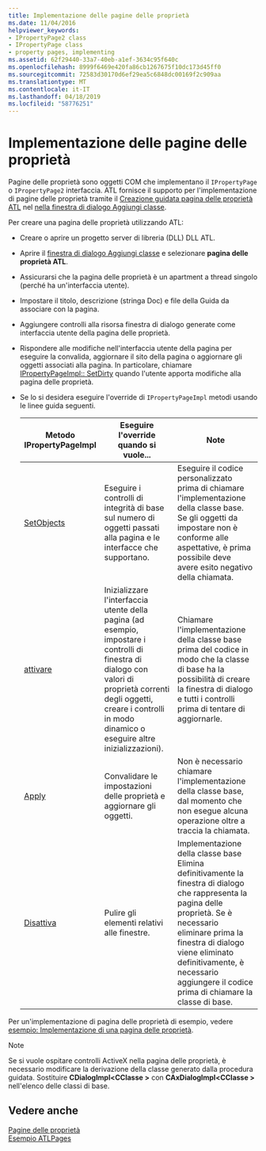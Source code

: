 ```yaml
---
title: Implementazione delle pagine delle proprietà
ms.date: 11/04/2016
helpviewer_keywords:
- IPropertyPage2 class
- IPropertyPage class
- property pages, implementing
ms.assetid: 62f29440-33a7-40eb-a1ef-3634c95f640c
ms.openlocfilehash: 8999f6469e420fa86cb1267675f10dc173d45ff0
ms.sourcegitcommit: 72583d30170d6ef29ea5c6848dc00169f2c909aa
ms.translationtype: MT
ms.contentlocale: it-IT
ms.lasthandoff: 04/18/2019
ms.locfileid: "58776251"
---
```

# <a name="implementing-property-pages"></a>Implementazione delle pagine delle proprietà

Pagine delle proprietà sono oggetti COM che implementano il `IPropertyPage` o `IPropertyPage2` interfaccia. ATL fornisce il supporto per l'implementazione di pagine delle proprietà tramite il [Creazione guidata pagina delle proprietà ATL](../atl/reference/atl-property-page-wizard.md) nel [nella finestra di dialogo Aggiungi classe](../ide/add-class-dialog-box.md).

Per creare una pagina delle proprietà utilizzando ATL:

- Creare o aprire un progetto server di libreria (DLL) DLL ATL.

- Aprire il [finestra di dialogo Aggiungi classe](../ide/add-class-dialog-box.md) e selezionare **pagina delle proprietà ATL**.

- Assicurarsi che la pagina delle proprietà è un apartment a thread singolo (perché ha un'interfaccia utente).

- Impostare il titolo, descrizione (stringa Doc) e file della Guida da associare con la pagina.

- Aggiungere controlli alla risorsa finestra di dialogo generate come interfaccia utente della pagina delle proprietà.

- Rispondere alle modifiche nell'interfaccia utente della pagina per eseguire la convalida, aggiornare il sito della pagina o aggiornare gli oggetti associati alla pagina. In particolare, chiamare [IPropertyPageImpl:: SetDirty](../atl/reference/ipropertypageimpl-class.md#setdirty) quando l'utente apporta modifiche alla pagina delle proprietà.

- Se lo si desidera eseguire l'override di `IPropertyPageImpl` metodi usando le linee guida seguenti.

   |Metodo IPropertyPageImpl|Eseguire l'override quando si vuole...|Note|
   |------------------------------|----------------------------------|-----------|
   |[SetObjects](../atl/reference/ipropertypageimpl-class.md#setobjects)|Eseguire i controlli di integrità di base sul numero di oggetti passati alla pagina e le interfacce che supportano.|Eseguire il codice personalizzato prima di chiamare l'implementazione della classe base. Se gli oggetti da impostare non è conforme alle aspettative, è prima possibile deve avere esito negativo della chiamata.|
   |[attivare](../atl/reference/ipropertypageimpl-class.md#activate)|Inizializzare l'interfaccia utente della pagina (ad esempio, impostare i controlli di finestra di dialogo con valori di proprietà correnti degli oggetti, creare i controlli in modo dinamico o eseguire altre inizializzazioni).|Chiamare l'implementazione della classe base prima del codice in modo che la classe di base ha la possibilità di creare la finestra di dialogo e tutti i controlli prima di tentare di aggiornarle.|
   |[Apply](../atl/reference/ipropertypageimpl-class.md#apply)|Convalidare le impostazioni delle proprietà e aggiornare gli oggetti.|Non è necessario chiamare l'implementazione della classe base, dal momento che non esegue alcuna operazione oltre a traccia la chiamata.|
   |[Disattiva](../atl/reference/ipropertypageimpl-class.md#deactivate)|Pulire gli elementi relativi alle finestre.|Implementazione della classe base Elimina definitivamente la finestra di dialogo che rappresenta la pagina delle proprietà. Se è necessario eliminare prima la finestra di dialogo viene eliminato definitivamente, è necessario aggiungere il codice prima di chiamare la classe di base.|

Per un'implementazione di pagina delle proprietà di esempio, vedere [esempio: Implementazione di una pagina delle proprietà](../atl/example-implementing-a-property-page.md).

> [!NOTE]
> Se si vuole ospitare controlli ActiveX nella pagina delle proprietà, è necessario modificare la derivazione della classe generato dalla procedura guidata. Sostituire **CDialogImpl\<CClasse >** con **CAxDialogImpl\<CClasse >** nell'elenco delle classi di base.

## <a name="see-also"></a>Vedere anche

[Pagine delle proprietà](../atl/atl-com-property-pages.md)<br/>
[Esempio ATLPages](../overview/visual-cpp-samples.md)
